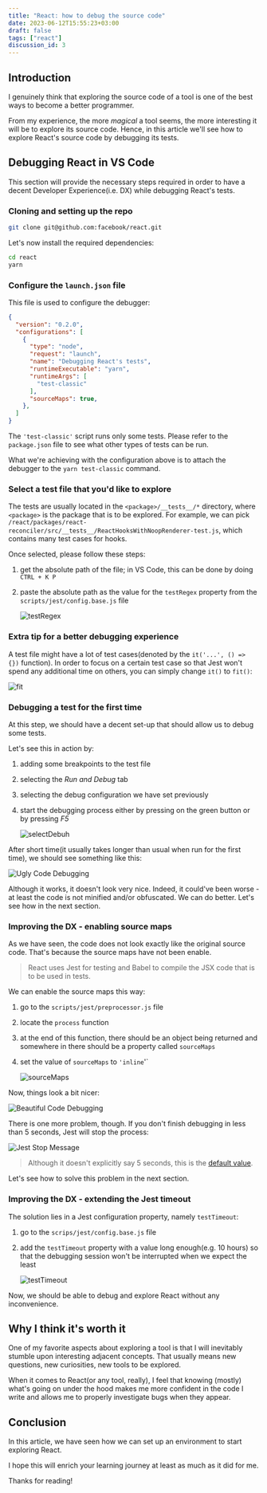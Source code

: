 ```yaml
---
title: "React: how to debug the source code"
date: 2023-06-12T15:55:23+03:00
draft: false
tags: ["react"]
discussion_id: 3
---
```


## Introduction

I genuinely think that exploring the source code of a tool is one of the best ways to become a better programmer.

From my experience, the more _magical_ a tool seems, the more interesting it will be to explore its source code. Hence, in this article we'll see how to explore React's source code by debugging its tests.

## Debugging React in VS Code

This section will provide the necessary steps required in order to have a decent Developer Experience(i.e. DX) while debugging React's tests.

### Cloning and setting up the repo

```bash
git clone git@github.com:facebook/react.git
```

Let's now install the required dependencies:

```bash
cd react
yarn
```

### Configure the `launch.json` file

This file is used to configure the debugger:

```json
{
  "version": "0.2.0",
  "configurations": [
    {
      "type": "node",
      "request": "launch",
      "name": "Debugging React's tests",
      "runtimeExecutable": "yarn",
      "runtimeArgs": [
        "test-classic"
      ],
      "sourceMaps": true,
    },
  ]
}
```

The `'test-classic'` script runs only some tests. Please refer to the `package.json` file to see what other types of tests can be run.

What we're achieving with the configuration above is to attach the debugger to the `yarn test-classic` command. 

### Select a test file that you'd like to explore

The tests are usually located in the `<package>/__tests__/*` directory, where `<package>` is the package that is to be explored. For example, we can pick `/react/packages/react-reconciler/src/__tests__/ReactHooksWithNoopRenderer-test.js`, which contains many test cases for hooks.

Once selected, please follow these steps:

1. get the absolute path of the file; in VS Code, this can be done by doing `CTRL + K P`
2. paste the absolute path as the value for the `testRegex` property from the `scripts/jest/config.base.js` file

    ![testRegex](images/testRegex.png)

### Extra tip for a better debugging experience

A test file might have a lot of test cases(denoted by the `it('...', () => {})` function). In order to focus on a certain test case so that Jest won't spend any additional time on others, you can simply change `it()` to `fit()`: 

![fit](images/fit.png)

### Debugging a test for the first time

At this step, we should have a decent set-up that should allow us to debug some tests.

Let's see this in action by:

1. adding some breakpoints to the test file
2. selecting the _Run and Debug_ tab
3. selecting the debug configuration we have set previously
4. start the debugging process either by pressing on the green button or by pressing _F5_

    ![selectDebuh](images/selectDebug.png)

After short time(it usually takes longer than usual when run for the first time), we should see something like this:

![Ugly Code Debugging](images/ugly.png)

Although it works, it doesn't look very nice. Indeed, it could've been worse - at least the code is not minified and/or obfuscated. We can do better. Let's see how in the next section.

### Improving the DX - enabling source maps

As we have seen, the code does not look exactly like the original source code. That's because the source maps have not been enable. 

> React uses Jest for testing and Babel to compile the JSX code that is to be used in tests.

We can enable the source maps this way:

1. go to the `scripts/jest/preprocessor.js` file
2. locate the `process` function
3. at the end of this function, there should be an object being returned and somewhere in there should be a property called `sourceMaps`
4. set the value of `sourceMaps` to `'inline`'`

    ![sourceMaps](images/sourceMaps.png)

Now, things look a bit nicer:

![Beautiful Code Debugging](images/beautiful.png)

There is one more problem, though. If you don't finish debugging in less than 5 seconds, Jest will stop the process:

![Jest Stop Message](images/jestStop.png)

> Although it doesn't explicitly say 5 seconds, this is the [default value](https://jestjs.io/docs/configuration#testtimeout-number).

Let's see how to solve this problem in the next section.

### Improving the DX - extending the Jest timeout

The solution lies in a Jest configuration property, namely `testTimeout`:

1. go to the `scrips/jest/config.base.js` file
2. add the `testTimeout` property with a value long enough(e.g. 10 hours) so that the debugging session won't be interrupted when we expect the least

    ![testTimeout](images/testTimeout.png)

Now, we should be able to debug and explore React without any inconvenience.

## Why I think it's worth it

One of my favorite aspects about exploring a tool is that I will inevitably stumble upon interesting adjacent concepts. That usually means new questions, new curiosities, new tools to be explored.

When it comes to React(or any tool, really), I feel that knowing (mostly) what's going on under the hood makes me more confident in the code I write and allows me to properly investigate bugs when they appear. 

## Conclusion

In this article, we have seen how we can set up an environment to start exploring React.

I hope this will enrich your learning journey at least as much as it did for me.

Thanks for reading!